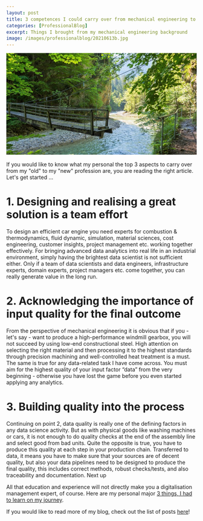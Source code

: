 ```yaml
---
layout: post
title: 3 competences I could carry over from mechanical engineering to digitalisation and data science
categories: [ProfessionalBlog]
excerpt: Things I brought from my mechanical engineering background
image: /images/professionalblog/20210613b.jpg
---
```


![Jakob’s Professional blog](../images/professionalblog/20210613b.jpg)

If you would like to know what my personal the top 3 aspects to carry over from my "old" to my "new" profession are, you are reading the right article. Let's get started ...

# 1. Designing and realising a great solution is a team effort

To design an efficient car engine you need experts for combustion & thermodynamics, fluid dynamic, simulation, material sciences, cost engineering, customer insights, project management etc. working together effectively. For bringing advanced data analytics into real life in an industrial environment, simply having the brightest data scientist is not sufficient either. Only if a team of data scientists and data engineers, infrastructure experts, domain experts, project managers etc. come together, you can really generate value in the long run.

# 2. Acknowledging the importance of input quality for the final outcome

From the perspective of mechanical engineering it is obvious that if you - let's say - want to produce a high-performance windmill gearbox, you will not succeed by using low-end constructional steel. High attention on selecting the right material and then processing it to the highest standards through precision machining and well-controlled heat treatment is a must. The same is true for any data-related task I have come across. You must aim for the highest quality of your input factor “data” from the very beginning - otherwise you have lost the game before you even started applying any analytics.

# 3. Building quality into the process

Continuing on point 2, data quality is really one of the defining factors in any data science activity. But as with physical goods like washing machines or cars, it is not enough to do quality checks at the end of the assembly line and select good from bad units. Quite the opposite is true, you have to produce this quality at each step in your production chain. Transferred to data, it means you have to make sure that your sources are of decent quality, but also your data pipelines need to be designed to produce the final quality, this includes correct methods, robust checks/tests, and also traceability and documentation.
Next up

All that education and experience will not directly make you a digitalisation management expert, of course. Here are my personal major [3 things, I had to learn on my journey](../3_competences_I_had_to_acquire_when_changing_from_mechanical_engineering_to_digitalisation_and_data_science).

If you would like to read more of my blog, check out the list of posts [here](../work)!
